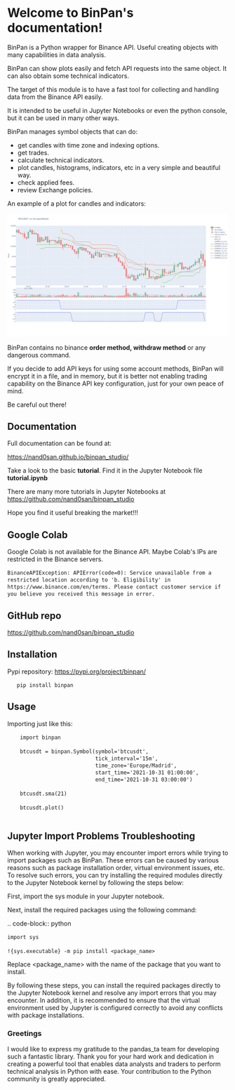 Welcome to BinPan's documentation!
==================================

BinPan is a Python wrapper for Binance API. Useful creating objects with many capabilities in data analysis.

BinPan can show plots easily and fetch API requests into the same object. It can also obtain some technical indicators.

The target of this module is to have a fast tool for collecting and handling data from the Binance API easily.

It is intended to be useful in Jupyter Notebooks or even the python console, but it can be used in
many other ways.

BinPan manages symbol objects that can do:

- get candles with time zone and indexing options.
- get trades.
- calculate technical indicators.
- plot candles, histograms, indicators, etc in a very simple and beautiful way.
- check applied fees.
- review Exchange policies.

An example of a plot for candles and indicators:

![](https://raw.githubusercontent.com/nand0san/binpan_studio/main/docs/images/candles.png)


BinPan contains no binance **order method, withdraw method** or any dangerous command.

If you decide to add API keys for using some account methods, BinPan will encrypt it in a file, and in memory,
but it is better not enabling trading capability on the Binance API key configuration, just for your own peace of mind.

Be careful out there!


Documentation
-------------

Full documentation can be found at: 

https://nand0san.github.io/binpan_studio/

Take a look to the basic **tutorial**. Find it in the Jupyter Notebook file **tutorial.ipynb**

There are many more tutorials in Jupyter Notebooks at https://github.com/nand0san/binpan_studio

Hope you find it useful breaking the market!!!

Google Colab
-------------------------------

Google Colab is not available for the Binance API. Maybe Colab's IPs are restricted in the Binance servers.
```
BinanceAPIException: APIError(code=0): Service unavailable from a restricted location according to 'b. Eligibility' in https://www.binance.com/en/terms. Please contact customer service if you believe you received this message in error.
```

GitHub repo
-----------

https://github.com/nand0san/binpan_studio


Installation
------------
Pypi repository: https://pypi.org/project/binpan/

```
   pip install binpan
```

Usage
-----

Importing just like this:

```
    import binpan

    btcusdt = binpan.Symbol(symbol='btcusdt',
                            tick_interval='15m',
                            time_zone='Europe/Madrid',
                            start_time='2021-10-31 01:00:00',
                            end_time='2021-10-31 03:00:00')
                            
    btcusdt.sma(21)
    
    btcusdt.plot()
    
```

Jupyter Import Problems Troubleshooting
---------------------------------------

When working with Jupyter, you may encounter import errors while trying to import packages such as BinPan. These errors can be caused by various reasons such as package installation order, virtual environment issues, etc. To resolve such errors, you can try installing the required modules directly to the Jupyter Notebook kernel by following the steps below:

First, import the sys module in your Jupyter notebook.

Next, install the required packages using the following command:

.. code-block:: python

    import sys

    !{sys.executable} -m pip install <package_name>

Replace <package_name> with the name of the package that you want to install.

By following these steps, you can install the required packages directly to the Jupyter Notebook kernel and resolve any import
errors that you may encounter. In addition, it is recommended to ensure that the virtual environment used by Jupyter is
configured correctly to avoid any conflicts with package installations.

### Greetings
I would like to express my gratitude to the pandas_ta team for developing such a fantastic library. 
Thank you for your hard work and dedication in creating a powerful tool that enables data analysts and 
traders to perform technical analysis in Python with ease. Your contribution to the Python community is 
greatly appreciated.